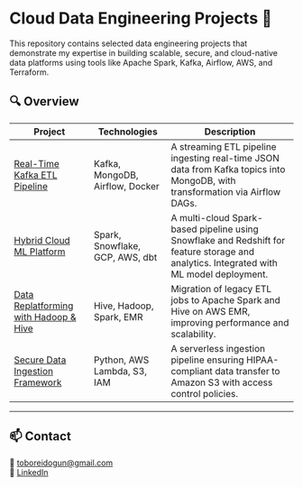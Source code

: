 # Cloud Data Engineering Projects 🚀

This repository contains selected data engineering projects that demonstrate my expertise in building scalable, secure, and cloud-native data platforms using tools like Apache Spark, Kafka, Airflow, AWS, and Terraform.

## 🔍 Overview

| Project | Technologies | Description |
|--------|--------------|-------------|
| [Real-Time Kafka ETL Pipeline](./real-time-kafka-etl) | Kafka, MongoDB, Airflow, Docker | A streaming ETL pipeline ingesting real-time JSON data from Kafka topics into MongoDB, with transformation via Airflow DAGs. |
| [Hybrid Cloud ML Platform](./hybrid-cloud-ml-platform) | Spark, Snowflake, GCP, AWS, dbt | A multi-cloud Spark-based pipeline using Snowflake and Redshift for feature storage and analytics. Integrated with ML model deployment. |
| [Data Replatforming with Hadoop & Hive](./spark-hive-replatforming) | Hive, Hadoop, Spark, EMR | Migration of legacy ETL jobs to Apache Spark and Hive on AWS EMR, improving performance and scalability. |
| [Secure Data Ingestion Framework](./secure-ingestion-framework) | Python, AWS Lambda, S3, IAM | A serverless ingestion pipeline ensuring HIPAA-compliant data transfer to Amazon S3 with access control policies. |

---

## 📫 Contact

📧 toboreidogun@gmail.com  
🔗 [LinkedIn](https://www.linkedin.com/in/yourprofile)
